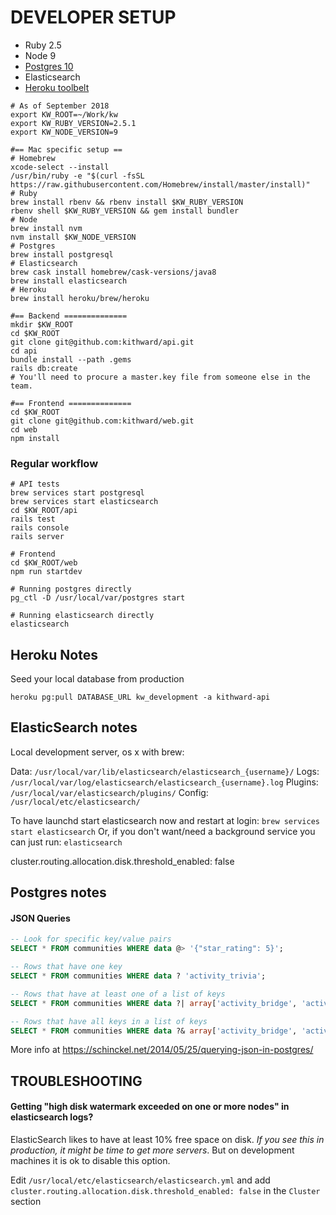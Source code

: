 # DEVELOPER SETUP

* Ruby 2.5
* Node 9
* [Postgres 10](https://postgresapp.com/)
* Elasticsearch
* [Heroku toolbelt](https://devcenter.heroku.com/articles/heroku-cli)

```
# As of September 2018
export KW_ROOT=~/Work/kw
export KW_RUBY_VERSION=2.5.1
export KW_NODE_VERSION=9

#== Mac specific setup ==
# Homebrew
xcode-select --install
/usr/bin/ruby -e "$(curl -fsSL https://raw.githubusercontent.com/Homebrew/install/master/install)"
# Ruby
brew install rbenv && rbenv install $KW_RUBY_VERSION
rbenv shell $KW_RUBY_VERSION && gem install bundler
# Node
brew install nvm
nvm install $KW_NODE_VERSION
# Postgres
brew install postgresql
# Elasticsearch
brew cask install homebrew/cask-versions/java8
brew install elasticsearch
# Heroku
brew install heroku/brew/heroku

#== Backend ==============
mkdir $KW_ROOT
cd $KW_ROOT
git clone git@github.com:kithward/api.git
cd api
bundle install --path .gems
rails db:create
# You'll need to procure a master.key file from someone else in the team.

#== Frontend ==============
cd $KW_ROOT
git clone git@github.com:kithward/web.git
cd web
npm install
```

### Regular workflow
```
# API tests
brew services start postgresql
brew services start elasticsearch
cd $KW_ROOT/api
rails test
rails console
rails server

# Frontend
cd $KW_ROOT/web
npm run startdev

# Running postgres directly
pg_ctl -D /usr/local/var/postgres start

# Running elasticsearch directly
elasticsearch
```


## Heroku Notes

Seed your local database from production

```
heroku pg:pull DATABASE_URL kw_development -a kithward-api
```

## ElasticSearch notes

Local development server, os x with brew:

Data:    `/usr/local/var/lib/elasticsearch/elasticsearch_{username}/`
Logs:    `/usr/local/var/log/elasticsearch/elasticsearch_{username}.log`
Plugins: `/usr/local/var/elasticsearch/plugins/`
Config:  `/usr/local/etc/elasticsearch/`

To have launchd start elasticsearch now and restart at login:
  `brew services start elasticsearch`
Or, if you don't want/need a background service you can just run:
  `elasticsearch`


cluster.routing.allocation.disk.threshold_enabled: false


## Postgres notes

#### JSON Queries

```sql
-- Look for specific key/value pairs
SELECT * FROM communities WHERE data @> '{"star_rating": 5}';

-- Rows that have one key
SELECT * FROM communities WHERE data ? 'activity_trivia';

-- Rows that have at least one of a list of keys
SELECT * FROM communities WHERE data ?| array['activity_bridge', 'activity_trivia'];

-- Rows that have all keys in a list of keys
SELECT * FROM communities WHERE data ?& array['activity_bridge', 'activity_trivia'];
```

More info at https://schinckel.net/2014/05/25/querying-json-in-postgres/


## TROUBLESHOOTING

#### Getting "high disk watermark exceeded on one or more nodes" in elasticsearch logs?

ElasticSearch likes to have at least 10% free space on disk. *If you see this
in production, it might be time to get more servers*.
But on development machines it is ok to disable this option.

Edit `/usr/local/etc/elasticsearch/elasticsearch.yml` and add
`cluster.routing.allocation.disk.threshold_enabled: false` in the `Cluster` section
